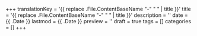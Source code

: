 +++
translationKey = '{{ replace .File.ContentBaseName "-" " " | title }}'
title = '{{ replace .File.ContentBaseName "-" " " | title }}'
description = ''
date = {{ .Date }}
lastmod = {{ .Date }}
preview = ''
draft = true
tags = []
categories = []
+++
